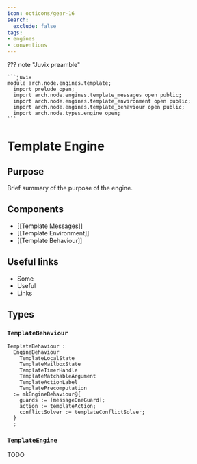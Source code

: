 ```yaml
---
icon: octicons/gear-16
search:
  exclude: false
tags:
- engines
- conventions
---
```


??? note "Juvix preamble"

    ```juvix
    module arch.node.engines.template;
      import prelude open;
      import arch.node.engines.template_messages open public;
      import arch.node.engines.template_environment open public;
      import arch.node.engines.template_behaviour open public;
      import arch.node.types.engine open;
    ```

# Template Engine

## Purpose

Brief summary of the purpose of the engine.

## Components

- [[Template Messages]]
- [[Template Environment]]
- [[Template Behaviour]]

## Useful links

- Some
- Useful
- Links

## Types

### `TemplateBehaviour`

<!-- --8<-- [start:TemplateBehaviour] -->
```juvix
TemplateBehaviour :
  EngineBehaviour
    TemplateLocalState
    TemplateMailboxState
    TemplateTimerHandle
    TemplateMatchableArgument
    TemplateActionLabel
    TemplatePrecomputation
  := mkEngineBehaviour@{
    guards := [messageOneGuard];
    action := templateAction;
    conflictSolver := templateConflictSolver;
  }
  ;
```
<!-- --8<-- [end:TemplateBehaviour] -->

### `TemplateEngine`

<!-- --8<-- [start:TemplateEngine] -->
TODO
<!-- --8<-- [end:TemplateEngine] -->
